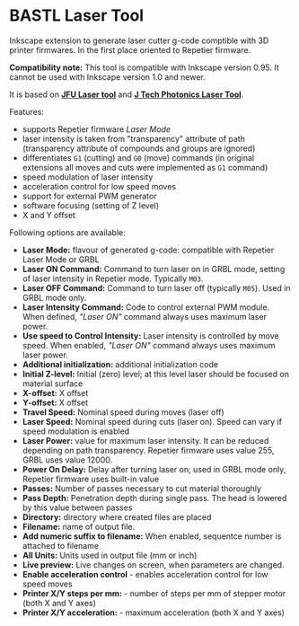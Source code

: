 # BASTL Laser Tool

Inkscape extension to generate laser cutter g-code comptible with 3D printer firmwares. In the first place oriented to Repetier firmware.

**Compatibility note:** This tool is compatible with Inkscape version 0.95. It cannot be used with Inkscape version 1.0 and newer.


It is based on [**JFU Laser tool**](http://www.fucik.name/hw/laser/jfu_laser.php) and [**J Tech Photonics Laser Tool**](https://jtechphotonics.com/?page_id=2012).

Features:

* supports Repetier firmware *Laser Mode*
* laser intensity is taken from "transparency" attribute of path (transparency attribute of compounds and groups are ignored)
* differentiates `G1` (cutting) and `G0` (move) commands (in original extensions all moves and cuts were implemented as `G1` command)
* speed modulation of laser intensity
* acceleration control for low speed moves
* support for external PWM generator
* software focusing (setting of Z level)
* X and Y offset

Following options are available:

- **Laser Mode:**  flavour of generated g-code: compatible with Repetier Laser Mode or GRBL
- **Laser ON Command:**  Command to turn laser on in GRBL mode, setting of laser intensity in Repetier mode. Typically `M03`.
- **Laser OFF Command:** Command to turn laser off (typically `M05`). Used in GRBL mode only.
- **Laser Intensity Command:** Code to control external PWM module. When defined, *"Laser ON"* command always uses maximum laser power.
- **Use speed to Control Intensity:** Laser intensity is controlled by move speed. When enabled, *"Laser ON"* command always uses maximum laser power.
- **Additional initialization:** additional initialization code
- **Initial Z-level:** Initial (zero) level; at this level laser should be focused on material surface
- **X-offset:** X offset
- **Y-offset:** X offset
- **Travel Speed:**  Nominal speed during moves (laser off)
- **Laser Speed:**   Nominal speed during cuts (laser on). Speed can vary if speed modulation is enabled
- **Laser Power:** value for maximum laser intensity. It can be reduced depending on path transparency. Repetier firmware uses value 255, GRBL uses value 12000.
- **Power On Delay:** Delay after turning laser on; used in GRBL mode only, Repetier firmware uses built-in value
- **Passes:**  Number of passes necessary to cut material thoroughly
- **Pass Depth:** Penetration depth during single pass. The head is lowered by this value between passes
- **Directory:**  directory where created files are placed
- **Filename:**  name of output file.
- **Add numeric suffix to filename:** When enabled, sequentce number is attached to filename
- **All Units:**  Units used in output file (mm or inch)
- **Live preview:**  Live changes on screen, when parameters are changed.
- **Enable acceleration control** - enables acceleration control for low speed moves
- **Printer X/Y steps per mm:** - number of steps per mm of stepper motor (both X and Y axes)
- **Printer X/Y acceleration:** - maximum acceleration (both X and Y axes)

